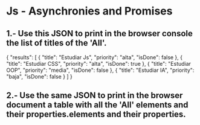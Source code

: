 # Js - Asynchronies and Promises

## 1.- Use this JSON to print in the browser console the list of titles of the 'All'.

{
&quot;results&quot;: [
{
&quot;title&quot;: &quot;Estudiar Js&quot;,
&quot;priority&quot;: &quot;alta&quot;,
&quot;isDone&quot;: false
},
{
&quot;title&quot;: &quot;Estudiar CSS&quot;,
&quot;priority&quot;: &quot;alta&quot;,
&quot;isDone&quot;: true
},
{
&quot;title&quot;: &quot;Estudiar OOP&quot;,
&quot;priority&quot;: &quot;media&quot;,
&quot;isDone&quot;: false
},
{
&quot;title&quot;: &quot;Estudiar IA&quot;,
&quot;priority&quot;: &quot;baja&quot;,
&quot;isDone&quot;: false
}
]
}

## 2.- Use the same JSON to print in the browser document a table with all the 'All' elements and their properties.elements and their properties.